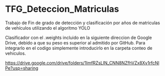 # TFG_Deteccion_Matriculas
Trabajo de Fin de grado de detección y clasificación por años de matriculas de vehículos utilizando el algoritmo YOLO



Clasificador con el .weights incluido en la siguiente direccion de Google Drive, debido a que su peso es superior al admitido por GitHub. Para integrarlo en el codigo simplemente introducirlo en la carpeta conteo de vehiculos.

https://drive.google.com/drive/folders/1lmfRZsLIN_CNN8NZfhVZx8Xv1rfcNlPe?usp=sharing
